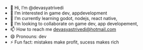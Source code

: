 - 👋 Hi, I’m @devasyatrivedi
- 👀 I’m interested in game dev, appdevelopment
- 🌱 I’m currently learning godot, nodejs, react native, 
- 💞️ I’m looking to collaborate on game dev, app developement, 
- 📫 How to reach me devasyastrivedi@hotmail.com
- 😄 Pronouns: dev
- ⚡ Fun fact: mistakes make profit, sucess makes rich

<!---
devasyatrivedi/devasyatrivedi is a ✨ special ✨ repository because its `README.md` (this file) appears on your GitHub profile.
You can click the Preview link to take a look at your changes.
--->
